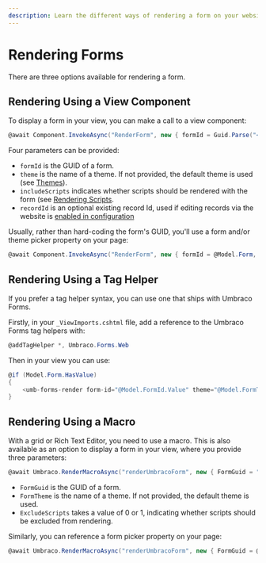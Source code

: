 ```yaml
---
description: Learn the different ways of rendering a form on your website when using Umbraco Forms.
---
```


# Rendering Forms

There are three options available for rendering a form.

## Rendering Using a View Component

To display a form in your view, you can make a call to a view component:

```csharp
@await Component.InvokeAsync("RenderForm", new { formId = Guid.Parse("<form guid>"), theme = "", includeScripts = true|false })
```

Four parameters can be provided:

- `formId` is the GUID of a form.
- `theme` is the name of a theme. If not provided, the default theme is used (see [Themes](./themes.md)).
- `includeScripts` indicates whether scripts should be rendered with the form (see [Rendering Scripts](./rendering-scripts.md).
- `recordId` is an optional existing record Id, used if editing records via the website is [enabled in configuration](../developer/configuration/README.md#alloweditableformsubmissions)

Usually, rather than hard-coding the form's GUID, you'll use a form and/or theme picker property on your page:

```csharp
@await Component.InvokeAsync("RenderForm", new { formId = @Model.Form, theme = @Model.Theme, includeScripts = false })
```

## Rendering Using a Tag Helper

If you prefer a tag helper syntax, you can use one that ships with Umbraco Forms.

Firstly, in your `_ViewImports.cshtml` file, add a reference to the Umbraco Forms tag helpers with:

```csharp
@addTagHelper *, Umbraco.Forms.Web
```

Then in your view you can use:

```csharp
@if (Model.Form.HasValue)
{
    <umb-forms-render form-id="@Model.FormId.Value" theme="@Model.FormTheme" exclude-scripts="true" />
}
```

## Rendering Using a Macro

With a grid or Rich Text Editor, you need to use a macro. This is also available as an option to display a form in your view, where you provide three parameters:

```csharp
@await Umbraco.RenderMacroAsync("renderUmbracoForm", new { FormGuid = "", FormTheme = "", ExcludeScripts = "0|1" })
```

- `FormGuid` is the GUID of a form.
- `FormTheme` is the name of a theme. If not provided, the default theme is used.
- `ExcludeScripts` takes a value of 0 or 1, indicating whether scripts should be excluded from rendering.

Similarly, you can reference a form picker property on your page:

```csharp
@await Umbraco.RenderMacroAsync("renderUmbracoForm", new { FormGuid = @Model.Form, ExcludeScripts = "1" })
```